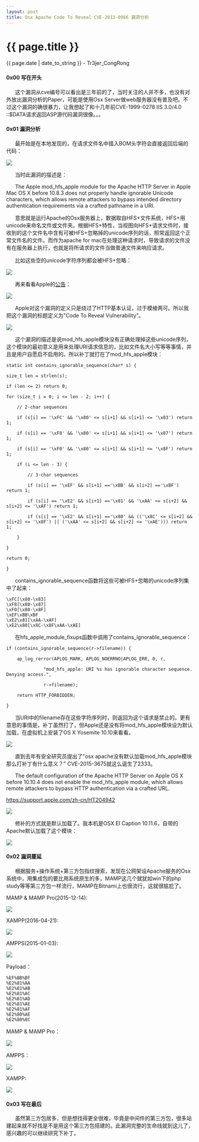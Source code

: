 ```yaml
---
layout: post
title: Osx Apache Code To Reveal CVE-2013-0966 漏洞分析
---
```


{{ page.title }}
================
<p class="date">{{ page.date | date_to_string }} - Tr3jer_CongRong</p>

#### 0x00 写在开头

&nbsp;&nbsp;&nbsp;&nbsp;&nbsp;&nbsp;这个漏洞从cve编号可以看出是三年前的了，当时关注的人并不多，也没有对外放出漏洞分析的Paper，可能是使用Osx Server做web服务器没有普及吧。不过这个漏洞的确很暴力，让我想起了和十几年前CVE-1999-0278 IIS 3.0/4.0 ::$DATA请求返回ASP源代码漏洞很像。。。

#### 0x01 漏洞分析

&nbsp;&nbsp;&nbsp;&nbsp;&nbsp;&nbsp;最开始是在本地发现的，在请求文件名中插入BOM头字符会直接返回后端的代码：

<img src="http://tr3jer-1252048719.cos.ap-hongkong.myqcloud.com/03235511c2a5182171f420e55a9eef04fdd2ad02.png">

&nbsp;&nbsp;&nbsp;&nbsp;&nbsp;&nbsp;当时此漏洞的描述是：

&nbsp;&nbsp;&nbsp;&nbsp;&nbsp;&nbsp;The Apple mod_hfs_apple module for the Apache HTTP Server in Apple Mac OS X before 10.8.3 does not properly handle ignorable Unicode characters, which allows remote attackers to bypass intended directory authentication requirements via a crafted pathname in a URI.

&nbsp;&nbsp;&nbsp;&nbsp;&nbsp;&nbsp;意思就是运行Apache的Osx服务器上，数据取自HFS+文件系统，HFS+用unicode来命名文件或文件夹。根据HFS+特性，当视图向HFS+请求文件时，接收到的这个文件名中含有可被HFS+忽略掉的unicode序列的话，照常返回这个正常文件名的文件。而作为apache for mac在处理这种请求时，导致请求的文件没有在服务器上执行，也就是将所请求的文件当做普通文件来响应请求。

&nbsp;&nbsp;&nbsp;&nbsp;&nbsp;&nbsp;比如这些空的unicode字符序列都会被HFS+忽略：

<img src="http://tr3jer-1252048719.cos.ap-hongkong.myqcloud.com/03235042f97be2f10da2075940c99257a272074d.png">

&nbsp;&nbsp;&nbsp;&nbsp;&nbsp;&nbsp;再来看看Apple的[公告](https://support.apple.com/zh-cn/HT202694)：

<img src="http://tr3jer-1252048719.cos.ap-hongkong.myqcloud.com/4fe.png">

&nbsp;&nbsp;&nbsp;&nbsp;&nbsp;&nbsp;Apple对这个漏洞的定义只是绕过了HTTP基本认证，过于模棱两可。所以我把这个漏洞的标题定义为"Code To Reveal Vulnerability"。

<img src="http://tr3jer-1252048719.cos.ap-hongkong.myqcloud.com/0421155498fc6f652b4f0e6d44d51a3dabfe40ad.png">

&nbsp;&nbsp;&nbsp;&nbsp;&nbsp;&nbsp;这个漏洞的描述是说mod_hfs_apple模块没有正确处理掉这些unicode序列，这个模块的最初意义是用来处理URI请求信息的，比如文件名大小写等等事情，并且是用户自愿启不启用的。所以补丁就打在了mod_hfs_apple模块：

	static int contains_ignorable_sequence(char* s) {

	size_t len = strlen(s);

	if (len <= 2) return 0;

	for (size_t i = 0; i <= len - 2; i++) {

		// 2-char sequences

		if (s[i] == '\xFC' && '\x80' <= s[i+1] && s[i+1] <= '\x83') return 1;

		if (s[i] == '\xF8' && '\x80' <= s[i+1] && s[i+1] <= '\x87') return 1;

		if (s[i] == '\xF0' && '\x80' <= s[i+1] && s[i+1] <= '\x8F') return 1;

		if (i <= len - 3) {

			// 3-char sequences

			if (s[i] == '\xEF' && s[i+1] =='\xBB' && s[i+2] =='\xBF') return 1;

			if (s[i] == '\xE2' && s[i+1] =='\x81' && '\xAA' <= s[i+2] && s[i+2] <= '\xAF') return 1;

			if (s[i] == '\xE2' && s[i+1] =='\x80' && (('\x8C' <= s[i+2] && s[i+2] <= '\x8F') || ('\xAA' <= s[i+2] && s[i+2] <= '\xAE'))) return 1;

		}

	}

	return 0;

	}

&nbsp;&nbsp;&nbsp;&nbsp;&nbsp;&nbsp;contains_ignorable_sequence函数将这些可被HFS+忽略的unicode序列集中了起来：

	\xFC[\x80-\x83]
	\xF8[\x80-\x87]
	\xF0[\x80-\x8F]
	\xEF\xBB\xBF
	\xE2\x81[\xAA-\xAF]
	\xE2\x80[\x8C-\x8F\xAA-\xAE]

&nbsp;&nbsp;&nbsp;&nbsp;&nbsp;&nbsp;在hfs_apple_module_fixups函数中调用了contains_ignorable_sequence：

	if (contains_ignorable_sequence(r->filename)) {

		ap_log_rerror(APLOG_MARK, APLOG_NOERRNO|APLOG_ERR, 0, r,

				  "mod_hfs_apple: URI %s has ignorable character sequence. Denying access.",

				  r->filename);

		return HTTP_FORBIDDEN;

	}

&nbsp;&nbsp;&nbsp;&nbsp;&nbsp;&nbsp;当URI中的filename存在这些字符序列时，则返回为这个请求是禁止的。更有意思的事情是，补丁虽然打了，但Apple还是没有将mod_hfs_apple模块设为默认加载，在虚拟机上安装了OS X Yosemite 10.10来看看。

<img src="http://tr3jer-1252048719.cos.ap-hongkong.myqcloud.com/01151244817cb1ad2440184c83afe16bba26039f.jpg">

&nbsp;&nbsp;&nbsp;&nbsp;&nbsp;&nbsp;直到去年有安全研究员提出了"osx apache没有默认加载mod_hfs_apple模块那么打补丁有什么意义？" CVE-2015-3675就这么诞生了2333。

&nbsp;&nbsp;&nbsp;&nbsp;&nbsp;&nbsp;The default configuration of the Apache HTTP Server on Apple OS X before 10.10.4 does not enable the mod_hfs_apple module, which allows remote attackers to bypass HTTP authentication via a crafted URL.

https://support.apple.com/zh-cn/HT204942

<img src="http://tr3jer-1252048719.cos.ap-hongkong.myqcloud.com/4444.png">

&nbsp;&nbsp;&nbsp;&nbsp;&nbsp;&nbsp;修补的方式就是默认加载了。我本机是OSX EI Caption 10.11.6，自带的Apache默认加载了这个模块：

<img src="http://tr3jer-1252048719.cos.ap-hongkong.myqcloud.com/6tt.png">

#### 0x02 漏洞蔓延

&nbsp;&nbsp;&nbsp;&nbsp;&nbsp;&nbsp;根据服务+操作系统+第三方包指纹搜索，发现在公网架设Apache服务的Osx系统中，用集成包的要比用系统原生的多，MAMP这几个就犹如win下的php study等等第三方包一样流行，MAMP在Bitnami上也很流行，这就很尴尬了。

MAMP & MAMP Pro(2015-12-14):

<img src="http://tr3jer-1252048719.cos.ap-hongkong.myqcloud.com/011519390827084e57aa7c78373b8faef228197b.png">

XAMPP(2016-04-21):

<img src="http://tr3jer-1252048719.cos.ap-hongkong.myqcloud.com/011523524d67e25007dfc50ca6557b29820cfa3f.png">

AMPPS(2015-01-03):

<img src="http://tr3jer-1252048719.cos.ap-hongkong.myqcloud.com/011541228e7c5de5424f3967e04b1dbe1554c098.png">

Payload：

	%EF%BB%BF
	%E2%81%AA
	%E2%81%AB
	%E2%81%AC
	%E2%81%AD
	%E2%81%AE
	%E2%81%AF
	%E2%80%AE
	%E2%80%8C

MAMP & MAMP Pro：

<img src="http://tr3jer-1252048719.cos.ap-hongkong.myqcloud.com/1.png">

AMPPS：

<img src="http://tr3jer-1252048719.cos.ap-hongkong.myqcloud.com/2.png">

XAMPP:

<img src="http://tr3jer-1252048719.cos.ap-hongkong.myqcloud.com/3.png">

#### 0x03 写在最后

&nbsp;&nbsp;&nbsp;&nbsp;&nbsp;&nbsp;虽然第三方包居多，但是想找得更全很难，毕竟是中间件的第三方包，很多站建起来就不好找是不是用这个第三方包搭建的。此漏洞完整的生命线就到这儿了，感兴趣的可以继续研究下补丁。